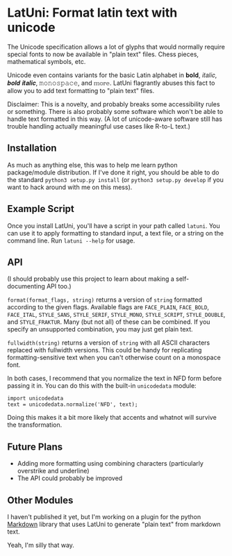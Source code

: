 # LatUni: Format latin text with unicode

The Unicode specification allows a lot of glyphs that would normally require special fonts to now be available in "plain text" files. Chess pieces, mathematical symbols, etc.

Unicode even contains variants for the basic Latin alphabet in 𝐛𝐨𝐥𝐝, 𝑖𝑡𝑎𝑙𝑖𝑐, 𝒃𝒐𝒍𝒅 𝒊𝒕𝒂𝒍𝒊𝒄, 𝚖𝚘𝚗𝚘𝚜𝚙𝚊𝚌𝚎, and 𝕞𝕠𝕣𝕖. LatUni flagrantly abuses this fact to allow you to add text formatting to "plain text" files.

Disclaimer: This is a novelty, and probably breaks some accessibility rules or something. There is also probably some software which won't be able to handle text formatted in this way. (A lot of unicode-aware software still has trouble handling actually meaningful use cases like R-to-L text.)

## Installation

As much as anything else, this was to help me learn python package/module distribution. If I've done it right, you should be able to do the standard `python3 setup.py install` (or `python3 setup.py develop` if you want to hack around with me on this mess).

## Example Script

Once you install LatUni, you'll have a script in your path called `latuni`. You can use it to apply formatting to standard input, a text file, or a string on the command line. Run `latuni --help` for usage.

## API

(I should probably use this project to learn about making a self-documenting API too.)

`format(format_flags, string)` returns a version of `string` formatted according to the given flags. Available flags are `FACE_PLAIN`, `FACE_BOLD`, `FACE_ITAL`, `STYLE_SANS`, `STYLE_SERIF`, `STYLE_MONO`, `STYLE_SCRIPT`, `STYLE_DOUBLE`, and `STYLE_FRAKTUR`. Many (but not all) of these can be combined. If you specify an unsupported combination, you may just get plain text.

`fullwidth(string)` returns a version of `string` with all ASCII characters replaced with fullwidth versions. This could be handy for replicating formatting-sensitive text when you can't otherwise count on a monospace font.

In both cases, I recommend that you normalize the text in NFD form before passing it in. You can do this with the built-in `unicodedata` module:

    import unicodedata
    text = unicodedata.normalize('NFD', text);

Doing this makes it a bit more likely that accents and whatnot will survive the transformation.

## Future Plans

* Adding more formatting using combining characters (particularly overstrike and underline)
* The API could probably be improved

## Other Modules

I haven't published it yet, but I'm working on a plugin for the python [Markdown](https://pypi.org/project/Markdown/) library that uses LatUni to generate "plain text" from markdown text.

Yeah, I'm silly that way.
